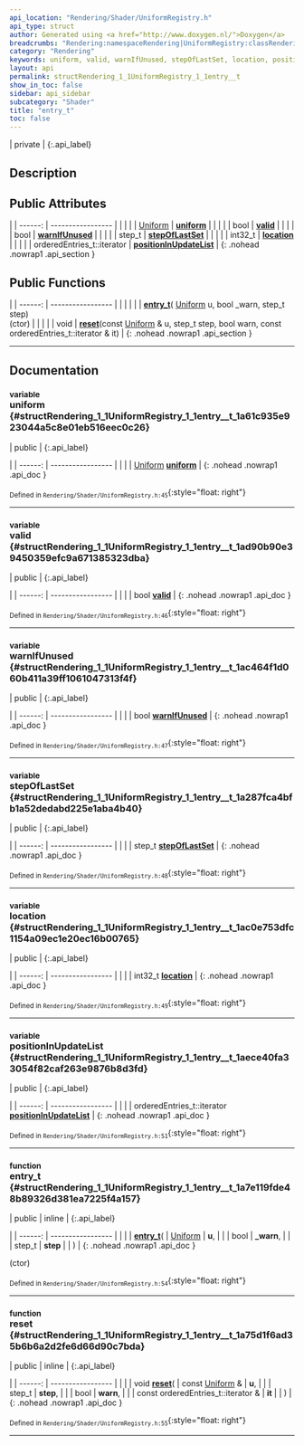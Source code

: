```yaml
---
api_location: "Rendering/Shader/UniformRegistry.h"
api_type: struct
author: Generated using <a href="http://www.doxygen.nl/">Doxygen</a>
breadcrumbs: "Rendering:namespaceRendering|UniformRegistry:classRendering_1_1UniformRegistry"
category: "Rendering"
keywords: uniform, valid, warnIfUnused, stepOfLastSet, location, positionInUpdateList, entry_t, reset
layout: api
permalink: structRendering_1_1UniformRegistry_1_1entry__t
show_in_toc: false
sidebar: api_sidebar
subcategory: "Shader"
title: "entry_t"
toc: false
---
```


| private |
{:.api_label}

## Description





## Public Attributes

|
| ------: | ----------------- |
|  | |
| [Uniform](classRendering_1_1Uniform) | **[uniform](#structRendering_1_1UniformRegistry_1_1entry%5F%5Ft_1a61c935e923044a5c8e01eb516eec0c26)**  |
|  | |
| bool | **[valid](#structRendering_1_1UniformRegistry_1_1entry%5F%5Ft_1ad90b90e39450359efc9a671385323dba)**  |
|  | |
| bool | **[warnIfUnused](#structRendering_1_1UniformRegistry_1_1entry%5F%5Ft_1ac464f1d060b411a39ff1061047313f4f)**  |
|  | |
| step_t | **[stepOfLastSet](#structRendering_1_1UniformRegistry_1_1entry%5F%5Ft_1a287fca4bfb1a52dedabd225e1aba4b40)**  |
|  | |
| int32_t | **[location](#structRendering_1_1UniformRegistry_1_1entry%5F%5Ft_1ac0e753dfc1154a09ec1e20ec16b00765)**  |
|  | |
| orderedEntries_t::iterator | **[positionInUpdateList](#structRendering_1_1UniformRegistry_1_1entry%5F%5Ft_1aece40fa33054f82caf263e9876b8d3fd)**  |
{: .nohead .nowrap1 .api_section }


## Public Functions

|
| ------: | ----------------- |
|  | |
|  | **[entry_t](#structRendering_1_1UniformRegistry_1_1entry%5F%5Ft_1a7e119fde48b89326d381ea7225f4a157)**( [Uniform](classRendering_1_1Uniform)  u, bool _warn, step_t step) <br/> (ctor) |
|  | |
| void | **[reset](#structRendering_1_1UniformRegistry_1_1entry%5F%5Ft_1a75d1f6ad35b6b6a2d2fe6d66d90c7bda)**(const [Uniform](classRendering_1_1Uniform) & u, step_t step, bool warn, const orderedEntries_t::iterator & it) |
{: .nohead .nowrap1 .api_section }


-------------------------------------------------------------------

## Documentation

### <small>variable</small><br/> uniform {#structRendering_1_1UniformRegistry_1_1entry__t_1a61c935e923044a5c8e01eb516eec0c26}

| public |
{:.api_label}

|
| ------: | ----------------- |
|  |
| [Uniform](classRendering_1_1Uniform) **[uniform](#structRendering_1_1UniformRegistry_1_1entry%5F%5Ft_1a61c935e923044a5c8e01eb516eec0c26)**  |
{: .nohead .nowrap1 .api_doc }





<sub>Defined in `Rendering/Shader/UniformRegistry.h:45`</sub>{:style="float: right"}

-------------------------------------------------------------------

### <small>variable</small><br/> valid {#structRendering_1_1UniformRegistry_1_1entry__t_1ad90b90e39450359efc9a671385323dba}

| public |
{:.api_label}

|
| ------: | ----------------- |
|  |
| bool **[valid](#structRendering_1_1UniformRegistry_1_1entry%5F%5Ft_1ad90b90e39450359efc9a671385323dba)**  |
{: .nohead .nowrap1 .api_doc }





<sub>Defined in `Rendering/Shader/UniformRegistry.h:46`</sub>{:style="float: right"}

-------------------------------------------------------------------

### <small>variable</small><br/> warnIfUnused {#structRendering_1_1UniformRegistry_1_1entry__t_1ac464f1d060b411a39ff1061047313f4f}

| public |
{:.api_label}

|
| ------: | ----------------- |
|  |
| bool **[warnIfUnused](#structRendering_1_1UniformRegistry_1_1entry%5F%5Ft_1ac464f1d060b411a39ff1061047313f4f)**  |
{: .nohead .nowrap1 .api_doc }





<sub>Defined in `Rendering/Shader/UniformRegistry.h:47`</sub>{:style="float: right"}

-------------------------------------------------------------------

### <small>variable</small><br/> stepOfLastSet {#structRendering_1_1UniformRegistry_1_1entry__t_1a287fca4bfb1a52dedabd225e1aba4b40}

| public |
{:.api_label}

|
| ------: | ----------------- |
|  |
| step_t **[stepOfLastSet](#structRendering_1_1UniformRegistry_1_1entry%5F%5Ft_1a287fca4bfb1a52dedabd225e1aba4b40)**  |
{: .nohead .nowrap1 .api_doc }





<sub>Defined in `Rendering/Shader/UniformRegistry.h:48`</sub>{:style="float: right"}

-------------------------------------------------------------------

### <small>variable</small><br/> location {#structRendering_1_1UniformRegistry_1_1entry__t_1ac0e753dfc1154a09ec1e20ec16b00765}

| public |
{:.api_label}

|
| ------: | ----------------- |
|  |
| int32_t **[location](#structRendering_1_1UniformRegistry_1_1entry%5F%5Ft_1ac0e753dfc1154a09ec1e20ec16b00765)**  |
{: .nohead .nowrap1 .api_doc }





<sub>Defined in `Rendering/Shader/UniformRegistry.h:49`</sub>{:style="float: right"}

-------------------------------------------------------------------

### <small>variable</small><br/> positionInUpdateList {#structRendering_1_1UniformRegistry_1_1entry__t_1aece40fa33054f82caf263e9876b8d3fd}

| public |
{:.api_label}

|
| ------: | ----------------- |
|  |
| orderedEntries_t::iterator **[positionInUpdateList](#structRendering_1_1UniformRegistry_1_1entry%5F%5Ft_1aece40fa33054f82caf263e9876b8d3fd)**  |
{: .nohead .nowrap1 .api_doc }





<sub>Defined in `Rendering/Shader/UniformRegistry.h:51`</sub>{:style="float: right"}

-------------------------------------------------------------------

### <small>function</small><br/> entry_t {#structRendering_1_1UniformRegistry_1_1entry__t_1a7e119fde48b89326d381ea7225f4a157}

| public | inline |
{:.api_label}

|
| ------: | ----------------- |
|  |
|  **[entry_t](#structRendering_1_1UniformRegistry_1_1entry%5F%5Ft_1a7e119fde48b89326d381ea7225f4a157)**( |  [Uniform](classRendering_1_1Uniform)  | **u**, |
| | bool | **_warn**, |
| | step_t | **step** |
|   ) |
{: .nohead .nowrap1 .api_doc }

(ctor)





<sub>Defined in `Rendering/Shader/UniformRegistry.h:54`</sub>{:style="float: right"}

-------------------------------------------------------------------

### <small>function</small><br/> reset {#structRendering_1_1UniformRegistry_1_1entry__t_1a75d1f6ad35b6b6a2d2fe6d66d90c7bda}

| public | inline |
{:.api_label}

|
| ------: | ----------------- |
|  |
| void **[reset](#structRendering_1_1UniformRegistry_1_1entry%5F%5Ft_1a75d1f6ad35b6b6a2d2fe6d66d90c7bda)**( | const [Uniform](classRendering_1_1Uniform) & | **u**, |
| | step_t | **step**, |
| | bool | **warn**, |
| | const orderedEntries_t::iterator & | **it** |
|   ) |
{: .nohead .nowrap1 .api_doc }





<sub>Defined in `Rendering/Shader/UniformRegistry.h:55`</sub>{:style="float: right"}

-------------------------------------------------------------------

